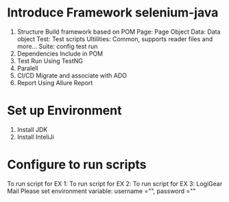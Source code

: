 # Introduce Framework selenium-java
1. Structure
   Build framework based on POM
   Page: Page Object
   Data: Data object
   Test: Test scripts
   Ultilities: Common, supports reader files and more...
   Suite: config test run
3. Dependencies
   Include in POM
5. Test Run
   Using TestNG
7. Paralell 
8. CI/CD
   Migrate and associate with ADO
10. Report
    Using Allure Report

# Set up Environment
1. Install JDK
2. Install InteliJi

# Configure to run scripts
To run script for EX 1:
To run script for EX 2:
To run script for EX 3: LogiGear Mail
Please set environment variable:
username ="", 
password =""

#
